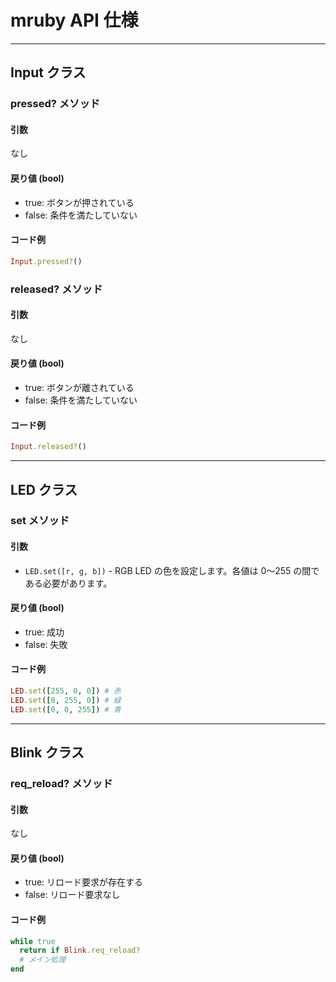 # mruby API 仕様

---

## Input クラス

### pressed? メソッド

#### 引数

なし

#### 戻り値 (bool)

- true: ボタンが押されている
- false: 条件を満たしていない

#### コード例

```ruby
Input.pressed?()
```

### released? メソッド

#### 引数

なし

#### 戻り値 (bool)

- true: ボタンが離されている
- false: 条件を満たしていない

#### コード例

```ruby
Input.released?()
```

---

## LED クラス

### set メソッド

#### 引数

- `LED.set([r, g, b])` - RGB LED の色を設定します。各値は 0〜255 の間である必要があります。

#### 戻り値 (bool)

- true: 成功
- false: 失敗

#### コード例

```ruby
LED.set([255, 0, 0]) # 赤
LED.set([0, 255, 0]) # 緑
LED.set([0, 0, 255]) # 青
```

---

## Blink クラス

### req_reload? メソッド

#### 引数

なし

#### 戻り値 (bool)

- true: リロード要求が存在する
- false: リロード要求なし

#### コード例

```ruby
while true
  return if Blink.req_reload?
  # メイン処理
end
```
